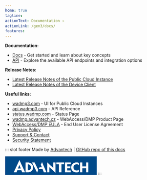```yaml
---
home: true
tagline: 
actionText: Documentation →
actionLink: /gen3/docs/
features:
---
```


**Documentation:**

- [Docs](/gen3/docs/) - Get started and learn about key concepts
- [API](/gen3/api/) - Explore the available API endpoints and integration options

**Release Notes:**

- [Latest Release Notes of the Public Cloud Instance](/gen3/release-notes/)
- [Latest Release Notes of the Device Client](/gen3/client/)

**Useful links:**

- [wadmp3.com](https://wadmp3.com) - UI for Public Cloud Instances
- [api.wadmp3.com](https://api.wadmp3.com) - API Reference
- [status.wadmp.com](https://status.wadmp.com) - Status Page
- [wadmp.advantech.cz](https://wadmp.advantech.cz) - WebAccess/DMP Product Page
- [WebAccess/DMP EULA](/eula.html) - End User License Agreement
- [Privacy Policy](/privacy-policy.html)
- [Support & Contact](/contact/)
- [Security Statement](/security-statement.html)

::: slot footer
Made by [Advantech](https://icr.advantech.cz) | [GitHub repo of this docs](https://github.com/wadmp/wadmp.github.io)

<img src="./advantech.png" width="300">
:::

